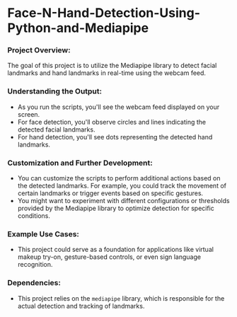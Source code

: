 # Face-N-Hand-Detection-Using-Python-and-Mediapipe

### Project Overview:

The goal of this project is to utilize the Mediapipe library to detect facial landmarks and hand landmarks in real-time using the webcam feed.

### Understanding the Output:

- As you run the scripts, you'll see the webcam feed displayed on your screen.
- For face detection, you'll observe circles and lines indicating the detected facial landmarks.
- For hand detection, you'll see dots representing the detected hand landmarks.

### Customization and Further Development:

- You can customize the scripts to perform additional actions based on the detected landmarks. For example, you could track the movement of certain landmarks or trigger events based on specific gestures.
- You might want to experiment with different configurations or thresholds provided by the Mediapipe library to optimize detection for specific conditions.

### Example Use Cases:

- This project could serve as a foundation for applications like virtual makeup try-on, gesture-based controls, or even sign language recognition.

### Dependencies:

- This project relies on the `mediapipe` library, which is responsible for the actual detection and tracking of landmarks.
